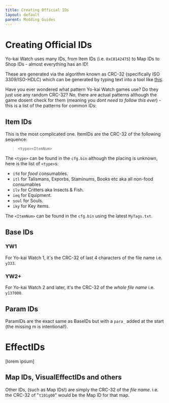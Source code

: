 ```yaml
---
title: Creating Official IDs
layout: default
parent: Modding Guides
---
```


# Creating Official IDs
Yo-kai Watch uses many IDs, from Item IDs (i.e. `0xC8142475`) to  Map IDs to Shop IDs - almost everything has an ID!


These are generated via the algorithm known as CRC-32 (specifically ISO 3309/ISO-HDLC) which can be generated by typing text into a tool like [this](https://emn178.github.io/online-tools/crc/).


Have you ever wondered what pattern Yo-kai Watch games use? Do they just use any random CRC-32? No, there are actual patterns although the game dosent check for them (meaning you dont *need to follow this ever*) - this is a list of the patterns for common IDs:



## Item IDs
This is the most complicated one. ItemIDs are the CRC-32 of the following sequence:
> `<type><ItemNum>`

The `<type>` can be found in the `cfg.bin` although the placing is unknown, here is the list of `<type>`s:
* `ifd` for *food* consumables.
* `itl` for Talismans, Exporbs, Staminums, Books etc aka all non-food consumables
* `ilv` for Critters aka Insects & Fish.
* `ieq` for Equipment.
* `soul` for Souls.
* `iky` for Key items.

The `<ItemNum>` can be found in the `cfg.bin` using the latest `MyTags.txt`.

## Base IDs
### YW1
For Yo-kai Watch 1, it's the CRC-32 of last 4 characters of the file name i.e. `y333`.
### YW2+
For Yo-kai Watch 2 and later, it's the CRC-32 of the *whole file name* i.e. `y137000`.

## Param IDs
ParamIDs are the exact same as BaseIDs but with a `para_` added at the start (the missing m is intentional!).

# EffectIDs
[lorem ipsum]
## Map IDs, VisualEffectIDs and others
Other IDs, (such as Map IDs!) are simply the CRC-32 of the *file name*. i.e. the CRC-32 of "`t101g00`" would be the Map ID for that map.
